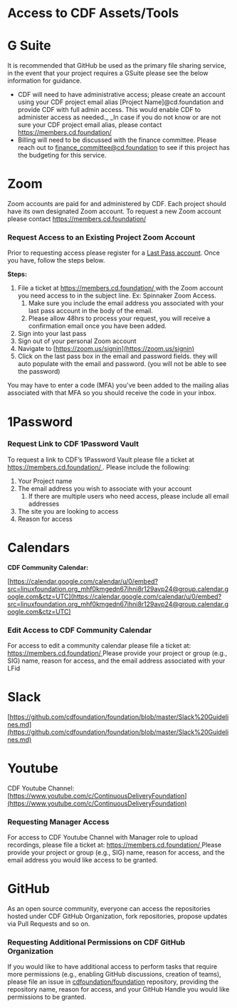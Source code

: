 # Access to CDF Assets/Tools

# G Suite

It is recommended that GitHub be used as the primary file sharing service, in the event that your project requires a GSuite please see the below information for guidance.



* CDF will need to have administrative access; please create an account using your CDF project email alias [Project Name]@cd.foundation and provide CDF with full admin access. This would enable CDF to administer access as needed._ _In case if you do not know or are not sure your CDF project email alias, please contact [https://members.cd.foundation/ ](https://members.cd.foundation/)
* Billing will need to be discussed with the finance committee. Please reach out to [finance_committee@cd.foundation](finance_committee@cd.foundation) to see if this project has the budgeting for this service.


# Zoom

Zoom accounts are paid for and administered by CDF. Each project should have its own designated Zoom account. To request a new Zoom account please contact [https://members.cd.foundation/ ](https://members.cd.foundation/)


### Request Access to an Existing Project Zoom Account

 

Prior to requesting access please register for a [Last Pass account](#heading=h.uv09w0ha1gb9). Once you have, follow the steps below.

**Steps:**



1. File a ticket at [https://members.cd.foundation/ ](https://members.cd.foundation)with the Zoom account you need access to in the subject line. Ex: Spinnaker Zoom Access.
    1. Make sure you include the email address you associated with your last pass account in the body of the email.
    2. Please allow 48hrs to process your request, you will receive a confirmation email once you have been added.
2. Sign into your last pass
3. Sign out of your personal Zoom account
4. Navigate to [https://zoom.us/signin](https://zoom.us/signin)
5. Click on the last pass box in the email and password fields. they will auto populate with the email and password. (you will not be able to see the password)

You may have to enter a code (MFA) you've been added to the mailing alias associated with that MFA so you should receive the code in your inbox.


# 1Password


### Request Link to CDF 1Password Vault

To request a link to CDF’s 1Password Vault please file a ticket at  [https://members.cd.foundation/ ](https://members.cd.foundation/). Please include the following:

1. Your Project name
2. The email address you wish to associate with your account
    1. If there are multiple users who need access, please include all email addresses	
3. The site you are looking to access
4. Reason for access


# Calendars

**CDF Community Calendar:**

[https://calendar.google.com/calendar/u/0/embed?src=linuxfoundation.org_mhf0kmgedn67ihni8r129avp24@group.calendar.google.com&ctz=UTC](https://calendar.google.com/calendar/u/0/embed?src=linuxfoundation.org_mhf0kmgedn67ihni8r129avp24@group.calendar.google.com&ctz=UTC) 


### Edit Access to CDF Community Calendar

For access to edit a community calendar please file a ticket at: [https://members.cd.foundation/ ](https://members.cd.foundation/) Please provide your project or group (e.g., SIG) name, reason for access, and the email address associated with your LFid


# Slack 

[https://github.com/cdfoundation/foundation/blob/master/Slack%20Guidelines.md](https://github.com/cdfoundation/foundation/blob/master/Slack%20Guidelines.md) 


# Youtube

CDF Youtube Channel: [https://www.youtube.com/c/ContinuousDeliveryFoundation](https://www.youtube.com/c/ContinuousDeliveryFoundation)


### Requesting Manager Access

For access to CDF Youtube Channel with Manager role to upload recordings, please file a ticket at: [https://members.cd.foundation/ ](https://members.cd.foundation/) Please provide your project or group (e.g., SIG) name, reason for access, and the email address you would like access to be granted.


# GitHub

As an open source community, everyone can access the repositories hosted under CDF GitHub Organization, fork repositories, propose updates via Pull Requests and so on. 


### Requesting Additional Permissions on CDF GitHub Organization

If you would like to have additional access to perform tasks that require more permissions (e.g., enabling GitHub discussions, creation of teams), please file an issue in [cdfoundation/foundation](https://github.com/cdfoundation/foundation/issues) repository, providing the repository name, reason for access, and your GitHub Handle you would like permissions to be granted.
